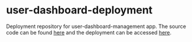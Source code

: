 # user-dashboard-deployment
Deployment repository for user-dashboard-management app. The source code can be found [here](https://github.com/marvY-O/User-management-dashboard-Greenie-assignment) and the deployment can be accessed [here](https://marvy-o.github.io/user-dashboard-deployment/).
